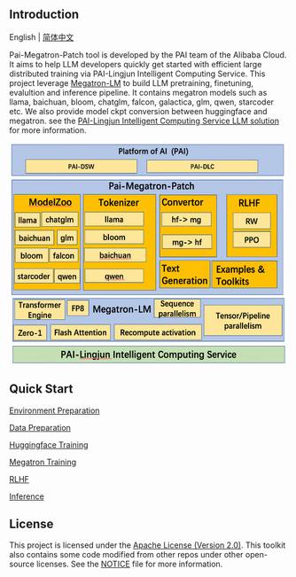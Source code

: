 ## Introduction
English | [简体中文](./README_zh-CN.md)

Pai-Megatron-Patch tool is developed by the PAI team of the Alibaba Cloud.
It aims to help LLM developers quickly get started with efficient large distributed training via PAI-Lingjun Intelligent Computing Service.
This project leverage [Megatron-LM](https://github.com/NVIDIA/Megatron-LM) to build LLM pretraining, finetuning, evalultion and inference pipeline.
It contains megatron models such as llama, baichuan, bloom, chatglm, falcon, galactica, glm, qwen, starcoder etc.
We also provide model ckpt conversion between huggingface and megatron.
see the [PAI-Lingjun Intelligent Computing Service LLM solution](https://help.aliyun.com/document_detail/2505831.html?spm=5176.28352543.J_9l_YP1wy4J7aEdtojTyUD.1.347850adeLHhmP&tab=onestop) for more information.


<div align=center>
<img src=patch_en.png width=600 height=400 />
</div>

## Quick Start

[Environment Preparation](https://help.aliyun.com/document_detail/2505831.html?spm=5176.28352543.J_9l_YP1wy4J7aEdtojTyUD.1.347850adeLHhmP&tab=onestop)

[Data Preparation](toolkits/pretrain_data_preprocessing/README.md)

[Huggingface Training](examples/hfds.md)

[Megatron Training](examples/megatron.md)

[RLHF](rlhf/README.md)

[Inference](megatron_patch/generation/megatron.md)


## License
This project is licensed under the [Apache License (Version 2.0)](https://github.com/alibaba/pai-megatron-patch/blob/master/LICENSE). This toolkit also contains some code modified from other repos under other open-source licenses. See the [NOTICE](https://github.com/alibaba/pai-megatron-patch/blob/master/NOTICE) file for more information.
